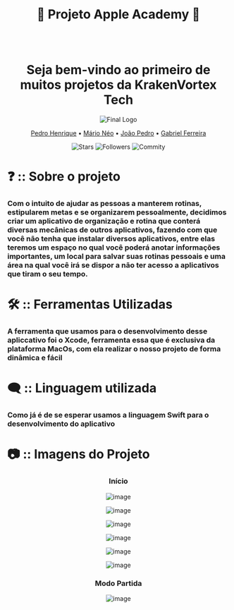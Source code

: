 <div align="center">
<h1>📍 Projeto Apple Academy 📍</h1>

<br>
<br>

<h1>Seja bem-vindo ao primeiro de muitos projetos da KrakenVortex Tech</h1>

![Final Logo](https://github.com/PedrooH0/TeamUp/assets/124939591/8ce60ed3-4a21-4d56-8e5f-8e571fde609e)



<a href="https://github.com/PedrooH0" target="_self" rel="external">Pedro Henrique</a> 
  • <a href="https://github.com/mario2805" target="_self" rel="external">Mário Néo</a> •
    <a href="https://github.com/jpedrolopes575" target="_self" rel="external">João Pedro</a> • 
    <a href="https://github.com/GabrielFerreira16" target="_self" rel="external">Gabriel Ferreira</a>

</div>

<div align="center">

![Stars](https://img.shields.io/github/stars/PedrooH0/OctoAgenda.svg)
![Followers](https://img.shields.io/github/followers/PedrooH0.svg)
![Commity](https://img.shields.io/github/commit-activity/t/PedrooH0/OctoAgenda.svg)

  
</div>


<div aling="left">

# ❓ :: Sobre o projeto
<h3>Com o intuito de ajudar as pessoas a manterem rotinas, estipularem metas e se organizarem pessoalmente, decidimos criar um aplicativo de organização e rotina que conterá diversas mecânicas de outros aplicativos, fazendo com que você não tenha que instalar diversos aplicativos, entre elas teremos um espaço no qual você poderá anotar informações importantes, um local para salvar suas rotinas pessoais e uma área na qual você irá se dispor a não ter acesso a aplicativos que tiram o seu tempo.</h3>



# 🛠 :: Ferramentas Utilizadas
<h3>A ferramenta que usamos para o desenvolvimento desse apliccativo foi o Xcode, ferramenta essa que é exclusiva da plataforma MacOs, com ela realizar o nosso projeto de forma dinâmica e fácil</h3>



# 🗨 :: Linguagem utilizada
<h3>Como já é de se esperar usamos a linguagem Swift para o desenvolvimento do aplicativo</h3> 



# 📷 :: Imagens do Projeto
<div align="center">
<h3>Início</h3>
  
![image](https://github.com/user-attachments/assets/5d678aa5-63c8-4059-a669-095e02ab44b3)

![image](https://github.com/user-attachments/assets/ed107208-2422-43a4-b03e-35287103b80e)


![image](https://github.com/user-attachments/assets/e60beb88-a9b2-443b-b905-34269ef5645d)


![image](https://github.com/user-attachments/assets/8d6cfe06-f14f-4284-9a33-d102419865f2)



![image](https://github.com/user-attachments/assets/887f6cd7-20d7-4c88-be73-5ab284f1c839)


![image](https://github.com/user-attachments/assets/a7f4c79a-6b02-4738-b57a-8312276fe93b)

<h3>Modo Partida</h3>

![image](https://github.com/user-attachments/assets/28cd8047-6ae2-411a-9748-e0590ea53fcf)


